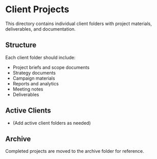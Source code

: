 # Client Projects

This directory contains individual client folders with project materials, deliverables, and documentation.

## Structure
Each client folder should include:
- Project briefs and scope documents
- Strategy documents
- Campaign materials
- Reports and analytics
- Meeting notes
- Deliverables

## Active Clients
- (Add active client folders as needed)

## Archive
Completed projects are moved to the archive folder for reference.